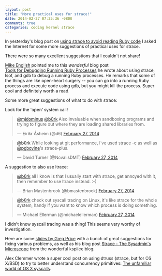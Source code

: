 ```yaml
---
layout: post
title: "More practical uses for strace!"
date: 2014-02-27 07:25:36 -0800
comments: true
categories: coding kernel strace
---
```


In yesterday's blog post on
[using strace to avoid reading Ruby code](http://jvns.ca/blog/2014/02/26/using-strace-to-avoid-reading-ruby-code/)
I asked the Internet for some more suggestions of practical uses for
strace.

There were so many excellent suggestions that I couldn't not share!

[Mike English](http://twitter.com/gazoombo) pointed me to this
*wonderful*
blog post  
[Tools for Debugging Running Ruby Processes](http://spin.atomicobject.com/2013/08/19/debug-ruby-processes/)
he wrote about using strace, lsof, and gdb to debug a running Ruby
processes. He remarks that some of the things are like open-heart
surgery -- you can go into a running Ruby process and execute code
using gdb, but you might kill the process. Super cool and definitely
worth a read.

Some more great suggestions of what to do with strace:

Look for the 'open' system call!

<blockquote class="twitter-tweet" lang="en"><p><a
href="https://twitter.com/mjdominus">@mjdominus</a> <a
href="https://twitter.com/b0rk">@b0rk</a> Also invaluable when
sandboxing programs and trying to figure out where they are loading
shared libraries from.</p>&mdash; Eiríkr Åsheim (@d6) <a
href="https://twitter.com/d6/statuses/438904114597347329">February 27,
2014</a></blockquote>

<blockquote class="twitter-tweet" data-conversation="none"
lang="en"><p><a href="https://twitter.com/b0rk">@b0rk</a> While
looking at git performance, I&#39;ve used strace -c as well as <a
href="https://twitter.com/pgbovine">@pgbovine</a>&#39;s
strace-plus.</p>&mdash; David Turner (@NovalisDMT) <a
href="https://twitter.com/NovalisDMT/statuses/438901005108133888">February
27, 2014</a></blockquote>

A suggestion to also use ltrace:

<blockquote class="twitter-tweet" data-conversation="none"
lang="en"><p><a href="https://twitter.com/b0rk">@b0rk</a> all I know
is that I usually start with strace, get annoyed with it, then
remember to use ltrace instead. :-)</p>&mdash; Brian Mastenbrook
(@bmastenbrook) <a
href="https://twitter.com/bmastenbrook/statuses/438878838257250305">February
27, 2014</a></blockquote>

<blockquote class="twitter-tweet" data-conversation="none"
lang="en"><p><a href="https://twitter.com/b0rk">@b0rk</a> check out
syscall tracing on Linux, it&#39;s like strace for the whole system,
handy if you want to know which process is doing something.</p>&mdash;
Michael Ellerman (@michaelellerman) <a
href="https://twitter.com/michaelellerman/statuses/438994429219586051">February
27, 2014</a></blockquote> <script async
src="//platform.twitter.com/widgets.js" charset="utf-8"></script> I
didn't know syscall tracing was a thing! This seems very worthy of
investigation.

<script async src="//platform.twitter.com/widgets.js"
charset="utf-8"></script>

Here are some
[slides by Greg Price](http://price.mit.edu/tracing-w2014/#12) with a
bunch of great suggestions for fixing various problems, as well as his
blog post
[Strace - The Sysadmin's Microscope](https://blogs.oracle.com/ksplice/entry/strace_the_sysadmin_s_microscope)
from the wonderful ksplice blog.

Alex Clemmer wrote a super cool post on using dtruss (strace, but for
OS X/BSD) to try to better understand concurrency primitives:
[The unfamiliar world of OS X syscalls](http://blog.nullspace.io/day-266.html).
